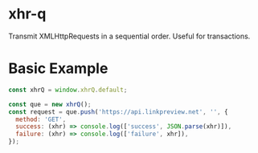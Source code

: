 # xhr-q
Transmit XMLHttpRequests in a sequential order. Useful for transactions.

# Basic Example
```js
const xhrQ = window.xhrQ.default;

const que = new xhrQ();
const request = que.push('https://api.linkpreview.net', '', {
  method: 'GET',
  success: (xhr) => console.log(['success', JSON.parse(xhr)]),
  failure: (xhr) => console.log(['failure', xhr]),
});
```

